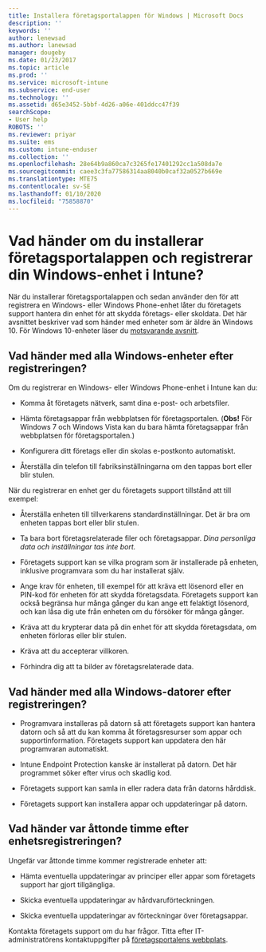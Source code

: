 ```yaml
---
title: Installera företagsportalappen för Windows | Microsoft Docs
description: ''
keywords: ''
author: lenewsad
ms.author: lanewsad
manager: dougeby
ms.date: 01/23/2017
ms.topic: article
ms.prod: ''
ms.service: microsoft-intune
ms.subservice: end-user
ms.technology: ''
ms.assetid: d65e3452-5bbf-4d26-a06e-401ddcc47f39
searchScope:
- User help
ROBOTS: ''
ms.reviewer: priyar
ms.suite: ems
ms.custom: intune-enduser
ms.collection: ''
ms.openlocfilehash: 28e64b9a860ca7c3265fe17401292cc1a508da7e
ms.sourcegitcommit: caee3c3fa77586314aa8040b0caf32a0527b669e
ms.translationtype: MTE75
ms.contentlocale: sv-SE
ms.lasthandoff: 01/10/2020
ms.locfileid: "75858870"
---
```

# <a name="what-happens-if-you-install-the-company-portal-app-and-enroll-your-windows-device-in-intune"></a>Vad händer om du installerar företagsportalappen och registrerar din Windows-enhet i Intune?

När du installerar företagsportalappen och sedan använder den för att registrera en Windows- eller Windows Phone-enhet låter du företagets support hantera din enhet för att skydda företags- eller skoldata. Det här avsnittet beskriver vad som händer med enheter som är äldre än Windows 10. För Windows 10-enheter läser du [motsvarande avsnitt](about-cp-app-for-windows-10.md).  

## <a name="what-happens-to-all-windows-devices-after-enrollment"></a>Vad händer med alla Windows-enheter efter registreringen?
Om du registrerar en Windows- eller Windows Phone-enhet i Intune kan du:

- Komma åt företagets nätverk, samt dina e-post- och arbetsfiler.

- Hämta företagsappar från webbplatsen för företagsportalen. (__Obs!__ För Windows 7 och Windows Vista kan du bara hämta företagsappar från webbplatsen för företagsportalen.)

- Konfigurera ditt företags eller din skolas e-postkonto automatiskt.

- Återställa din telefon till fabriksinställningarna om den tappas bort eller blir stulen.

När du registrerar en enhet ger du företagets support tillstånd att till exempel:

- Återställa enheten till tillverkarens standardinställningar. Det är bra om enheten tappas bort eller blir stulen.

- Ta bara bort företagsrelaterade filer och företagsappar. *Dina personliga data och inställningar tas inte bort.*

- Företagets support kan se vilka program som är installerade på enheten, inklusive programvara som du har installerat själv.

- Ange krav för enheten, till exempel för att kräva ett lösenord eller en PIN-kod för enheten för att skydda företagsdata. Företagets support kan också begränsa hur många gånger du kan ange ett felaktigt lösenord, och kan låsa dig ute från enheten om du försöker för många gånger.

- Kräva att du krypterar data på din enhet för att skydda företagsdata, om enheten förloras eller blir stulen.

- Kräva att du accepterar villkoren.

- Förhindra dig att ta bilder av företagsrelaterade data.

## <a name="what-happens-to-all-windows-pcs-after-enrollment"></a>Vad händer med alla Windows-datorer efter registreringen?

- Programvara installeras på datorn så att företagets support kan hantera datorn och så att du kan komma åt företagsresurser som appar och supportinformation. Företagets support kan uppdatera den här programvaran automatiskt.

- Intune Endpoint Protection kanske är installerat på datorn. Det här programmet söker efter virus och skadlig kod.

- Företagets support kan samla in eller radera data från datorns hårddisk.

- Företagets support kan installera appar och uppdateringar på datorn.

## <a name="what-happens-every-eight-hours-after-device-enrollment"></a>Vad händer var åttonde timme efter enhetsregistreringen?

Ungefär var åttonde timme kommer registrerade enheter att:

- Hämta eventuella uppdateringar av principer eller appar som företagets support har gjort tillgängliga.

- Skicka eventuella uppdateringar av hårdvaruförteckningen.

- Skicka eventuella uppdateringar av förteckningar över företagsappar.

Kontakta företagets support om du har frågor. Titta efter IT-administratörens kontaktuppgifter på [företagsportalens webbplats](https://go.microsoft.com/fwlink/?linkid=2010980).
